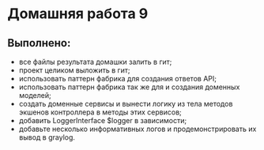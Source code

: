 # Домашняя работа 9

## Выполнено:

- все файлы результата домашки залить в гит;
- проект целиком выложить в гит;
- использовать паттерн фабрика для создания ответов API;
- использовать паттерн фабрика так же для и создания доменных моделей;
- создать доменные сервисы и вынести логику из тела методов экшенов контроллера в методы этих сервисов;
- добавить LoggerInterface $logger в зависимости;
- добавьте несколько информативных логов и продемонстрировать их вывод в graylog.